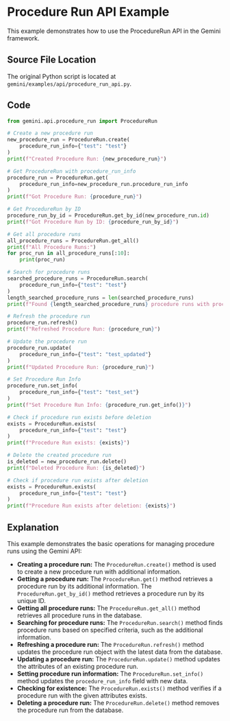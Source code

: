# Procedure Run API Example

This example demonstrates how to use the ProcedureRun API in the Gemini framework.

## Source File Location

The original Python script is located at `gemini/examples/api/procedure_run_api.py`.

## Code

```python
from gemini.api.procedure_run import ProcedureRun

# Create a new procedure run
new_procedure_run = ProcedureRun.create(
    procedure_run_info={"test": "test"}
)
print(f"Created Procedure Run: {new_procedure_run}")

# Get ProcedureRun with procedure_run_info
procedure_run = ProcedureRun.get(
    procedure_run_info=new_procedure_run.procedure_run_info
)
print(f"Got Procedure Run: {procedure_run}")

# Get ProcedureRun by ID
procedure_run_by_id = ProcedureRun.get_by_id(new_procedure_run.id)
print(f"Got Procedure Run by ID: {procedure_run_by_id}")

# Get all procedure runs
all_procedure_runs = ProcedureRun.get_all()
print(f"All Procedure Runs:")
for proc_run in all_procedure_runs[:10]:
    print(proc_run)

# Search for procedure runs
searched_procedure_runs = ProcedureRun.search(
    procedure_run_info={"test": "test"}
)
length_searched_procedure_runs = len(searched_procedure_runs)
print(f"Found {length_searched_procedure_runs} procedure runs with procedure_run_info 'test': 'test'")

# Refresh the procedure run
procedure_run.refresh()
print(f"Refreshed Procedure Run: {procedure_run}")

# Update the procedure run
procedure_run.update(
    procedure_run_info={"test": "test_updated"}
)
print(f"Updated Procedure Run: {procedure_run}")

# Set Procedure Run Info
procedure_run.set_info(
    procedure_run_info={"test": "test_set"}
)
print(f"Set Procedure Run Info: {procedure_run.get_info()}")

# Check if procedure run exists before deletion
exists = ProcedureRun.exists(
    procedure_run_info={"test": "test"}
)
print(f"Procedure Run exists: {exists}")

# Delete the created procedure run
is_deleted = new_procedure_run.delete()
print(f"Deleted Procedure Run: {is_deleted}")

# Check if procedure run exists after deletion
exists = ProcedureRun.exists(
    procedure_run_info={"test": "test"}
)
print(f"Procedure Run exists after deletion: {exists}")
```

## Explanation

This example demonstrates the basic operations for managing procedure runs using the Gemini API:

*   **Creating a procedure run:** The `ProcedureRun.create()` method is used to create a new procedure run with additional information.
*   **Getting a procedure run:** The `ProcedureRun.get()` method retrieves a procedure run by its additional information. The `ProcedureRun.get_by_id()` method retrieves a procedure run by its unique ID.
*   **Getting all procedure runs:** The `ProcedureRun.get_all()` method retrieves all procedure runs in the database.
*   **Searching for procedure runs:** The `ProcedureRun.search()` method finds procedure runs based on specified criteria, such as the additional information.
*   **Refreshing a procedure run:** The `ProcedureRun.refresh()` method updates the procedure run object with the latest data from the database.
*   **Updating a procedure run:** The `ProcedureRun.update()` method updates the attributes of an existing procedure run.
*   **Setting procedure run information:** The `ProcedureRun.set_info()` method updates the `procedure_run_info` field with new data.
*   **Checking for existence:** The `ProcedureRun.exists()` method verifies if a procedure run with the given attributes exists.
*   **Deleting a procedure run:** The `ProcedureRun.delete()` method removes the procedure run from the database.
